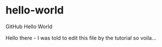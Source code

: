 # hello-world
GitHub Hello World

Hello there - I was told to edit this file by the tutorial so voila...
